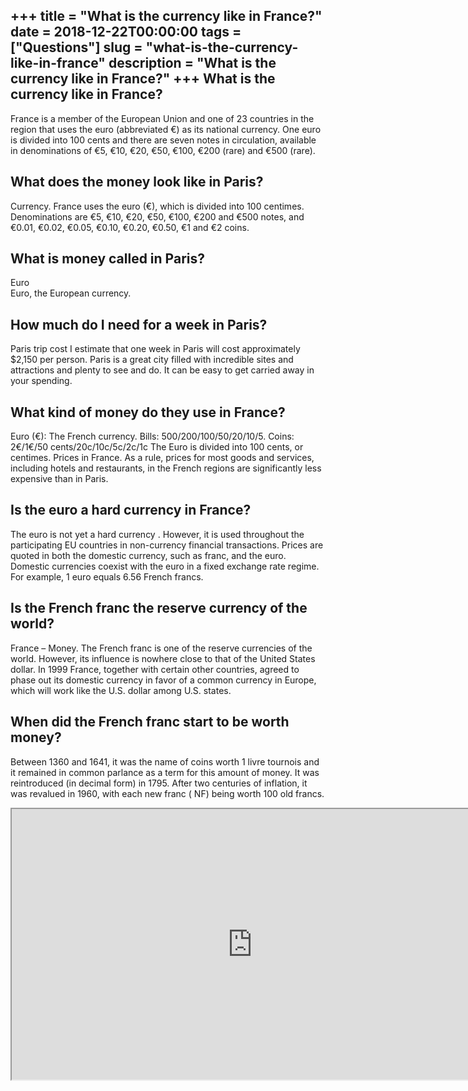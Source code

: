 +++
title = "What is the currency like in France?"
date = 2018-12-22T00:00:00
tags = ["Questions"]
slug = "what-is-the-currency-like-in-france"
description = "What is the currency like in France?"
+++
What is the currency like in France?
------------------------------------

France is a member of the European Union and one of 23 countries in the region that uses the euro (abbreviated €) as its national currency. One euro is divided into 100 cents and there are seven notes in circulation, available in denominations of €5, €10, €20, €50, €100, €200 (rare) and €500 (rare).

What does the money look like in Paris?
---------------------------------------

Currency. France uses the euro (€), which is divided into 100 centimes. Denominations are €5, €10, €20, €50, €100, €200 and €500 notes, and €0.01, €0.02, €0.05, €0.10, €0.20, €0.50, €1 and €2 coins.

What is money called in Paris?
------------------------------

Euro  
Euro, the European currency.

How much do I need for a week in Paris?
---------------------------------------

Paris trip cost I estimate that one week in Paris will cost approximately $2,150 per person. Paris is a great city filled with incredible sites and attractions and plenty to see and do. It can be easy to get carried away in your spending.

What kind of money do they use in France?
-----------------------------------------

 Euro (€): The French currency. Bills: 500/200/100/50/20/10/5. Coins: 2€/1€/50 cents/20c/10c/5c/2c/1c The Euro is divided into 100 cents, or centimes. Prices in France. As a rule, prices for most goods and services, including hotels and restaurants, in the French regions are significantly less expensive than in Paris.

Is the euro a hard currency in France?
--------------------------------------

The euro is not yet a hard currency . However, it is used throughout the participating EU countries in non-currency financial transactions. Prices are quoted in both the domestic currency, such as franc, and the euro. Domestic currencies coexist with the euro in a fixed exchange rate regime. For example, 1 euro equals 6.56 French francs.

Is the French franc the reserve currency of the world?
------------------------------------------------------

France – Money. The French franc is one of the reserve currencies of the world. However, its influence is nowhere close to that of the United States dollar. In 1999 France, together with certain other countries, agreed to phase out its domestic currency in favor of a common currency in Europe, which will work like the U.S. dollar among U.S. states.

When did the French franc start to be worth money?
--------------------------------------------------

Between 1360 and 1641, it was the name of coins worth 1 livre tournois and it remained in common parlance as a term for this amount of money. It was reintroduced (in decimal form) in 1795. After two centuries of inflation, it was revalued in 1960, with each new franc ( NF) being worth 100 old francs.

<iframe allow="accelerometer; autoplay; clipboard-write; encrypted-media; gyroscope; picture-in-picture" allowfullscreen="" class="__youtube_prefs__  epyt-is-override  no-lazyload" data-no-lazy="1" data-origheight="433" data-origwidth="770" data-skipgform_ajax_framebjll="" height="433" id="_ytid_49873" loading="lazy" src="https://www.youtube.com/embed/M-I1GQsrzIE?enablejsapi=1&autoplay=0&cc_load_policy=0&cc_lang_pref=&iv_load_policy=1&loop=0&modestbranding=0&rel=1&fs=1&playsinline=0&autohide=2&theme=dark&color=red&controls=1&" title="YouTube player" width="770"></iframe>